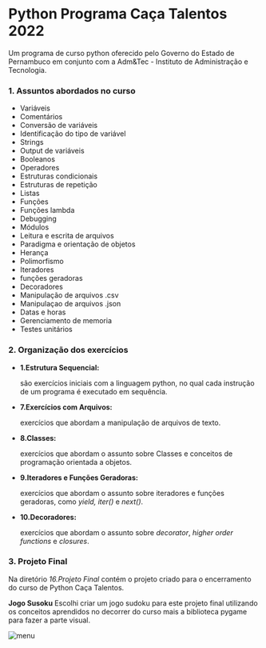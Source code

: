 # Python Programa Caça Talentos 2022
Um programa de curso python oferecido pelo Governo do Estado de Pernambuco em conjunto com a Adm&amp;Tec - Instituto de Administração e Tecnologia.
### 1. Assuntos abordados no curso
- Variáveis
- Comentários
- Conversão de variáveis
- Identificação do tipo de variável
- Strings 
- Output de variáveis
- Booleanos
- Operadores
- Estruturas condicionais
- Estruturas de repetição
- Listas
- Funções
- Funções lambda
- Debugging
- Módulos
- Leitura e escrita de arquivos 
- Paradigma e orientação de objetos
- Herança 
- Polimorfismo 
- Iteradores 
- funções geradoras 
- Decoradores 
- Manipulação de arquivos .csv 
- Manipulaçao de arquivos .json 
- Datas e horas 
- Gerenciamento de memoria 
- Testes unitários 

### 2. Organização dos exercícios
- **1.Estrutura Sequencial:** 

    são exercícios iniciais com a linguagem python, no qual cada instrução de um programa é executado em sequência.


- **7.Exercícios com Arquivos:** 

  exercícios que abordam a manipulação de arquivos de texto.


- **8.Classes:** 

  exercícios que abordam o assunto sobre Classes e conceitos de programação orientada a objetos.


- **9.Iteradores e Funções Geradoras:** 

  exercícios que abordam o assunto sobre iteradores e funções geradoras, como *yield, iter()* e *next()*.


- **10.Decoradores:** 

  exercícios que abordam o assunto sobre *decorator*, *higher order functions* e *closures*.


### 3. Projeto Final
 Na diretório *16.Projeto Final* contém o projeto criado para o encerramento do curso de Python Caça Talentos.
 
 **Jogo Susoku**
 Escolhi criar um jogo sudoku para este projeto final utilizando os conceitos aprendidos no decorrer do curso mais a biblioteca pygame para fazer a parte visual.
 
![menu](https://user-images.githubusercontent.com/63428197/206769107-eb65fd75-e46e-41ff-aded-565dfd5bad87.png)

